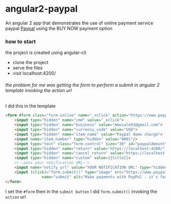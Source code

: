 # angular2-paypal
An angular 2 app that demonstrates the use of online payment service paypal [Paypal](https://www.paypal.com) using the BUY NOW payment option

### how to start
the project is created using angular-cli

- clone the project
- serve the files
- visit localhost:4200/

###### the problem for me was getting the form to perform a submit in angular 2 template invoking the action url
 I did this in the template

```html
<form #form class="form-inline" name="_xclick" action="https://www.paypal.com/cgi-bin/webscr" method="post">
    <input type="hidden" name="cmd" value="_xclick">
    <input type="hidden" name="business" value="mmusale93@gmail.com">
    <input type="hidden" name="currency_code" value="USD">
    <input type="hidden" name="item_name" value="Paypal demo charge">
    <input name="item_number" type="hidden" value="0001"/>
    <input type="text" class="form-control" size="30" id="paypalAmount" name="amount"/>
    <input type="hidden" name="return" value="https://localhost:4200/" />
    <input type="hidden" name="cancel_return" value="https://localhost:4200/" />
    <input type="hidden" name="custom" value={{title}}>
    <!--pass your notification URL-->
    <input name="notify_url" value="YOUR NOTIFICATION URL" type="hidden"><br/><br/>
    <input (click)="form.submit()" type="image" src="https://www.paypal.com/en_US/i/btn/btn_buynow_LG.gif" border="0"
                name="submit" alt="Make payments with PayPal - it's fast, free and secure!"/>
</form>
```

I set the `#form` then in the `submit button` I did `form.submit()` invoking the `action` url

